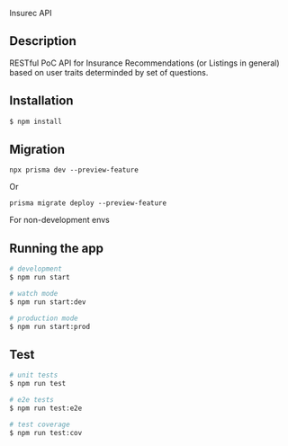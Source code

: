 Insurec API

## Description

RESTful PoC API for Insurance Recommendations (or Listings in general) based on user traits determinded by set of questions.

## Installation

```bash
$ npm install
```

## Migration

```
npx prisma dev --preview-feature
```

Or

```
prisma migrate deploy --preview-feature
```

For non-development envs

## Running the app

```bash
# development
$ npm run start

# watch mode
$ npm run start:dev

# production mode
$ npm run start:prod
```

## Test

```bash
# unit tests
$ npm run test

# e2e tests
$ npm run test:e2e

# test coverage
$ npm run test:cov
```
